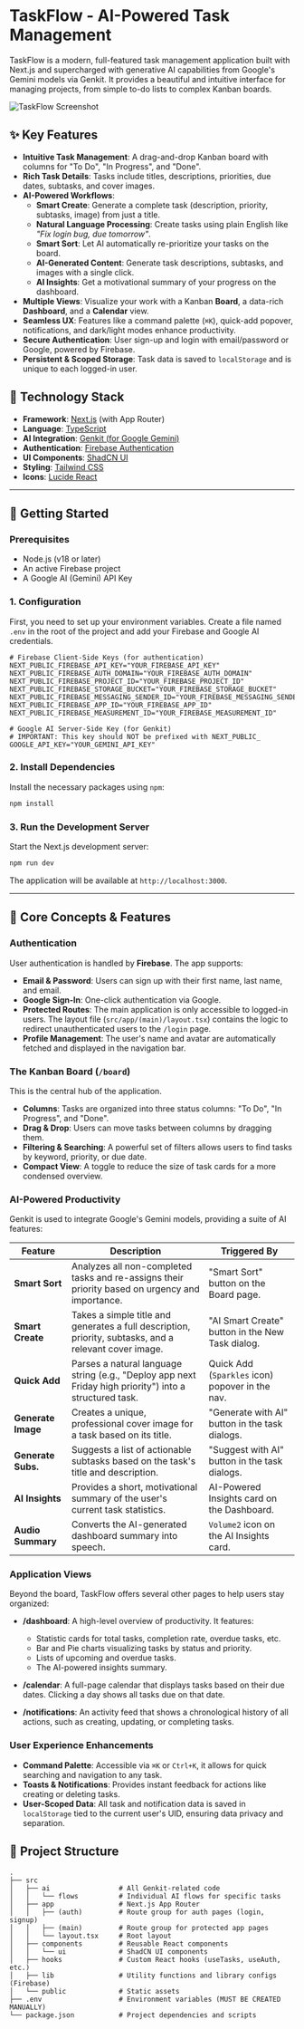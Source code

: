 
# TaskFlow - AI-Powered Task Management

TaskFlow is a modern, full-featured task management application built with Next.js and supercharged with generative AI capabilities from Google's Gemini models via Genkit. It provides a beautiful and intuitive interface for managing projects, from simple to-do lists to complex Kanban boards.

![TaskFlow Screenshot](https://placehold.co/1200x600.png)

## ✨ Key Features

*   **Intuitive Task Management**: A drag-and-drop Kanban board with columns for "To Do", "In Progress", and "Done".
*   **Rich Task Details**: Tasks include titles, descriptions, priorities, due dates, subtasks, and cover images.
*   **AI-Powered Workflows**:
    *   **Smart Create**: Generate a complete task (description, priority, subtasks, image) from just a title.
    *   **Natural Language Processing**: Create tasks using plain English like *"Fix login bug, due tomorrow"*.
    *   **Smart Sort**: Let AI automatically re-prioritize your tasks on the board.
    *   **AI-Generated Content**: Generate task descriptions, subtasks, and images with a single click.
    *   **AI Insights**: Get a motivational summary of your progress on the dashboard.
*   **Multiple Views**: Visualize your work with a Kanban **Board**, a data-rich **Dashboard**, and a **Calendar** view.
*   **Seamless UX**: Features like a command palette (`⌘K`), quick-add popover, notifications, and dark/light modes enhance productivity.
*   **Secure Authentication**: User sign-up and login with email/password or Google, powered by Firebase.
*   **Persistent & Scoped Storage**: Task data is saved to `localStorage` and is unique to each logged-in user.

## 🚀 Technology Stack

*   **Framework**: [Next.js](https://nextjs.org/) (with App Router)
*   **Language**: [TypeScript](https://www.typescriptlang.org/)
*   **AI Integration**: [Genkit (for Google Gemini)](https://firebase.google.com/docs/genkit)
*   **Authentication**: [Firebase Authentication](https://firebase.google.com/docs/auth)
*   **UI Components**: [ShadCN UI](https://ui.shadcn.com/)
*   **Styling**: [Tailwind CSS](https://tailwindcss.com/)
*   **Icons**: [Lucide React](https://lucide.dev/)

---

## 🔧 Getting Started

### Prerequisites

*   Node.js (v18 or later)
*   An active Firebase project
*   A Google AI (Gemini) API Key

### 1. Configuration

First, you need to set up your environment variables. Create a file named `.env` in the root of the project and add your Firebase and Google AI credentials.

```env
# Firebase Client-Side Keys (for authentication)
NEXT_PUBLIC_FIREBASE_API_KEY="YOUR_FIREBASE_API_KEY"
NEXT_PUBLIC_FIREBASE_AUTH_DOMAIN="YOUR_FIREBASE_AUTH_DOMAIN"
NEXT_PUBLIC_FIREBASE_PROJECT_ID="YOUR_FIREBASE_PROJECT_ID"
NEXT_PUBLIC_FIREBASE_STORAGE_BUCKET="YOUR_FIREBASE_STORAGE_BUCKET"
NEXT_PUBLIC_FIREBASE_MESSAGING_SENDER_ID="YOUR_FIREBASE_MESSAGING_SENDER_ID"
NEXT_PUBLIC_FIREBASE_APP_ID="YOUR_FIREBASE_APP_ID"
NEXT_PUBLIC_FIREBASE_MEASUREMENT_ID="YOUR_FIREBASE_MEASUREMENT_ID"

# Google AI Server-Side Key (for Genkit)
# IMPORTANT: This key should NOT be prefixed with NEXT_PUBLIC_
GOOGLE_API_KEY="YOUR_GEMINI_API_KEY"
```

### 2. Install Dependencies

Install the necessary packages using `npm`:

```bash
npm install
```

### 3. Run the Development Server

Start the Next.js development server:

```bash
npm run dev
```

The application will be available at `http://localhost:3000`.

---

## 🧠 Core Concepts & Features

### Authentication

User authentication is handled by **Firebase**. The app supports:
*   **Email & Password**: Users can sign up with their first name, last name, and email.
*   **Google Sign-In**: One-click authentication via Google.
*   **Protected Routes**: The main application is only accessible to logged-in users. The layout file (`src/app/(main)/layout.tsx`) contains the logic to redirect unauthenticated users to the `/login` page.
*   **Profile Management**: The user's name and avatar are automatically fetched and displayed in the navigation bar.

### The Kanban Board (`/board`)

This is the central hub of the application.
*   **Columns**: Tasks are organized into three status columns: "To Do", "In Progress", and "Done".
*   **Drag & Drop**: Users can move tasks between columns by dragging them.
*   **Filtering & Searching**: A powerful set of filters allows users to find tasks by keyword, priority, or due date.
*   **Compact View**: A toggle to reduce the size of task cards for a more condensed overview.

### AI-Powered Productivity

Genkit is used to integrate Google's Gemini models, providing a suite of AI features:

| Feature           | Description                                                                                             | Triggered By                                     |
| ----------------- | ------------------------------------------------------------------------------------------------------- | ------------------------------------------------ |
| **Smart Sort**    | Analyzes all non-completed tasks and re-assigns their priority based on urgency and importance.           | "Smart Sort" button on the Board page.           |
| **Smart Create**  | Takes a simple title and generates a full description, priority, subtasks, and a relevant cover image.    | "AI Smart Create" button in the New Task dialog. |
| **Quick Add**     | Parses a natural language string (e.g., "Deploy app next Friday high priority") into a structured task. | Quick Add (`Sparkles` icon) popover in the nav.  |
| **Generate Image**| Creates a unique, professional cover image for a task based on its title.                                 | "Generate with AI" button in the task dialogs.   |
| **Generate Subs.**| Suggests a list of actionable subtasks based on the task's title and description.                       | "Suggest with AI" button in the task dialogs.    |
| **AI Insights**   | Provides a short, motivational summary of the user's current task statistics.                           | AI-Powered Insights card on the Dashboard.       |
| **Audio Summary** | Converts the AI-generated dashboard summary into speech.                                                  | `Volume2` icon on the AI Insights card.          |


### Application Views

Beyond the board, TaskFlow offers several other pages to help users stay organized:

*   **/dashboard**: A high-level overview of productivity. It features:
    *   Statistic cards for total tasks, completion rate, overdue tasks, etc.
    *   Bar and Pie charts visualizing tasks by status and priority.
    *   Lists of upcoming and overdue tasks.
    *   The AI-powered insights summary.

*   **/calendar**: A full-page calendar that displays tasks based on their due dates. Clicking a day shows all tasks due on that date.

*   **/notifications**: An activity feed that shows a chronological history of all actions, such as creating, updating, or completing tasks.

### User Experience Enhancements

*   **Command Palette**: Accessible via `⌘K` or `Ctrl+K`, it allows for quick searching and navigation to any task.
*   **Toasts & Notifications**: Provides instant feedback for actions like creating or deleting tasks.
*   **User-Scoped Data**: All task and notification data is saved in `localStorage` tied to the current user's UID, ensuring data privacy and separation.

## 📂 Project Structure

```
.
├── src
│   ├── ai                 # All Genkit-related code
│   │   └── flows          # Individual AI flows for specific tasks
│   ├── app                # Next.js App Router
│   │   ├── (auth)         # Route group for auth pages (login, signup)
│   │   ├── (main)         # Route group for protected app pages
│   │   └── layout.tsx     # Root layout
│   ├── components         # Reusable React components
│   │   └── ui             # ShadCN UI components
│   ├── hooks              # Custom React hooks (useTasks, useAuth, etc.)
│   ├── lib                # Utility functions and library configs (Firebase)
│   └── public             # Static assets
├── .env                   # Environment variables (MUST BE CREATED MANUALLY)
└── package.json           # Project dependencies and scripts
```
